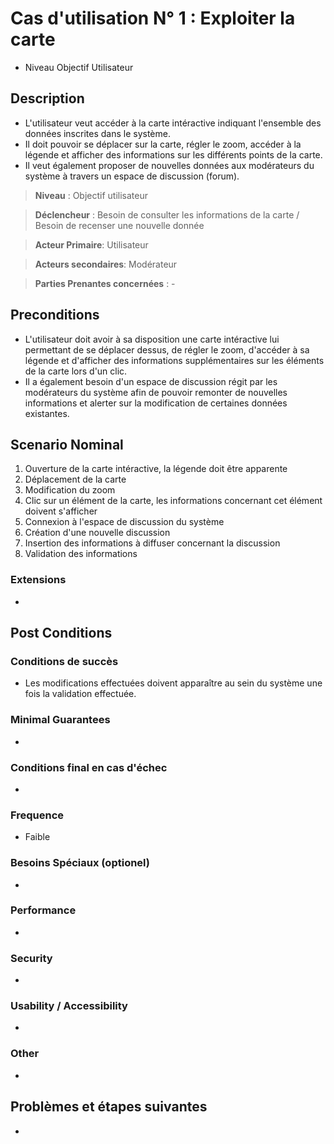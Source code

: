 # Cas d'utilisation N° 1 :  Exploiter la carte

- Niveau Objectif Utilisateur

##	Description

- L'utilisateur veut accéder à la carte intéractive indiquant l'ensemble des données inscrites dans le système.
- Il doit pouvoir se déplacer sur la carte, régler le zoom, accéder à la légende et afficher des informations sur les différents points de la carte.
- Il veut également proposer de nouvelles données aux modérateurs du système à travers un espace de discussion (forum).

> **Niveau** : Objectif utilisateur

> **Déclencheur** : Besoin de consulter les informations de la carte / Besoin de recenser une nouvelle donnée

> **Acteur Primaire**: Utilisateur   

> **Acteurs secondaires**: Modérateur

> **Parties Prenantes concernées** : -
  
## Preconditions

- L'utilisateur doit avoir à sa disposition une carte intéractive lui permettant de se déplacer dessus, de régler le zoom, d'accéder à sa légende et d'afficher des informations supplémentaires sur les éléments de la carte lors d'un clic.
- Il a également besoin d'un espace de discussion régit par les modérateurs du système afin de pouvoir remonter de nouvelles informations et alerter sur la modification de certaines données existantes.

## Scenario Nominal

1.	Ouverture de la carte intéractive, la légende doit être apparente
2.	Déplacement de la carte
3.	Modification du zoom
4.	Clic sur un élément de la carte, les informations concernant cet élément doivent s'afficher
5.  Connexion à l'espace de discussion du système
6.  Création d'une nouvelle discussion
7.  Insertion des informations à diffuser concernant la discussion
8.  Validation des informations

###	Extensions

- 

## Post Conditions
### Conditions de succès 

- Les modifications effectuées doivent apparaître au sein du système une fois la validation effectuée.

### Minimal Guarantees

-

### Conditions final en cas d'échec

-

### Frequence

- Faible

### Besoins Spéciaux (optionel)  

- 

### Performance  

- 

###	Security  

-

###	Usability / Accessibility  

-

###	Other  

-

##	Problèmes et étapes suivantes  

-
